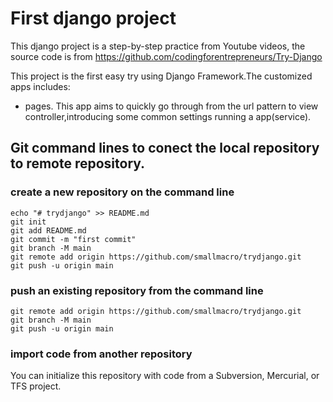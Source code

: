 # First django project

This django project is a step-by-step practice from Youtube videos, the source code is from https://github.com/codingforentrepreneurs/Try-Django

This project is the first easy try using Django Framework.The customized apps includes:
- pages.   This app aims to quickly go through from the url pattern to view controller,introducing some common settings running a app(service).

## Git command lines to conect the local repository to remote repository.
### create a new repository on the command line
```
echo "# trydjango" >> README.md
git init
git add README.md
git commit -m "first commit"
git branch -M main
git remote add origin https://github.com/smallmacro/trydjango.git
git push -u origin main
```

### push an existing repository from the command line
```
git remote add origin https://github.com/smallmacro/trydjango.git
git branch -M main
git push -u origin main
```
### import code from another repository
You can initialize this repository with code from a Subversion, Mercurial, or TFS project.
